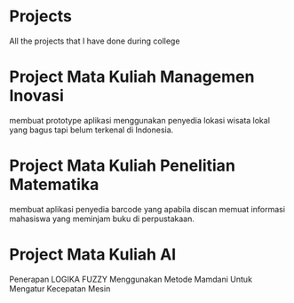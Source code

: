 # Projects
All the projects that I have done during college
# Project Mata Kuliah Managemen Inovasi
membuat prototype aplikasi menggunakan penyedia lokasi wisata lokal yang bagus tapi belum terkenal di Indonesia.
# Project Mata Kuliah Penelitian Matematika
membuat aplikasi penyedia barcode yang apabila discan memuat informasi mahasiswa yang meminjam buku di perpustakaan.
# Project Mata Kuliah AI
Penerapan LOGIKA FUZZY Menggunakan Metode Mamdani Untuk Mengatur Kecepatan Mesin 
